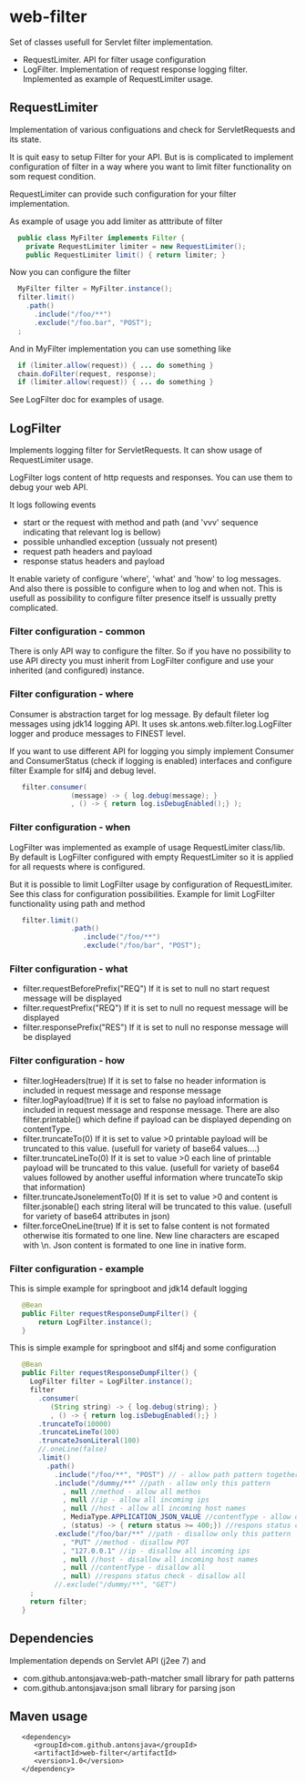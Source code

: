 
# web-filter

 Set of classes usefull for Servlet filter implementation.
  - RequestLimiter. API for filter usage configuration 
  - LogFilter. Implementation of request response logging filter. 
    Implemented as example of RequestLimiter usage.

## RequestLimiter

 Implementation of various configuations and check for ServletRequests
 and its state. 
 
 It is quit easy to setup Filter for your API. But is is complicated to 
 implement configuration of filter in a way where you want to limit filter
 functionality on som request condition.

 RequestLimiter can provide such configuration for your filter implementation.
 
 As example of usage you add limiter as atttribute of filter 
```java
  public class MyFilter implements Filter {
    private RequestLimiter limiter = new RequestLimiter();
    public RequestLimiter limit() { return limiter; }
```

 Now you can configure the filter
 
```java
  MyFilter filter = MyFilter.instance();
  filter.limit()
    .path()
      .include("/foo/**") 
      .exclude("/foo.bar", "POST");
  ;
```

 And in MyFilter implementation you can use something like 

```java
  if (limiter.allow(request)) { ... do something }
  chain.doFilter(request, response);
  if (limiter.allow(request)) { ... do something }
```

 See LogFilter doc for examples of usage.

## LogFilter

 Implements logging filter for ServletRequests. It can show usage of 
 RequestLimiter usage.

 LogFilter logs content of http requests and responses. You can use them 
 to debug your web API. 
 
 It logs following events 
 - start or the request with method and path (and 'vvv' sequence indicating 
   that relevant log is bellow)
 - possible unhandled exception (ussualy not present)
 - request path headers and payload
 - response status headers and payload
 
 It enable variety of configure 'where', 'what' and 'how' to log messages. 
 And also there is possible to configure when to log and when not. This 
 is usefull as possibility to configure filter presence itself is ussually 
 pretty complicated.
 
### Filter configuration - common
 
 There is only API way to configure the filter. So if you have no possibility 
 to use API directy you must inherit from LogFilter configure and use your 
 inherited (and configured) instance. 
 
### Filter configuration - where
 
 Consumer is abstraction target for log message. By default fileter log 
 messages using jdk14 logging API. It uses sk.antons.web.filter.log.LogFilter
 logger and produce messages to FINEST level.
 
 If you want to use different API for logging you simply implement Consumer 
 and ConsumerStatus (check if logging is enabled) interfaces and configure 
 filter
 Example for slf4j and debug level.

```java
   filter.consumer(
               (message) -> { log.debug(message); } 
               , () -> { return log.isDebugEnabled();} );
```
 
### Filter configuration - when 
 
 LogFilter was implemented as example of usage RequestLimiter class/lib. By 
 default is LogFilter configured with empty RequestLimiter so it is applied 
 for all requests where is configured.
 
 But it is possible to limit LogFilter usage by configuration of RequestLimiter.
 See this class for configuration possibilities.
 Example for limit LogFilter functionality using path and method

```java
   filter.limit()
               .path()
                  .include("/foo/**")
                  .exclude("/foo/bar", "POST");
```
 
### Filter configuration - what
 - filter.requestBeforePrefix("REQ") If it is set to null no start request 
   message will be displayed
 - filter.requestPrefix("REQ") If it is set to null no request message 
   will be displayed
 - filter.responsePrefix("RES") If it is set to null no response message 
   will be displayed
 
### Filter configuration - how
 - filter.logHeaders(true) If it is set to false no header information is 
   included in request message and response message
 - filter.logPayload(true) If it is set to false no payload information is 
   included in request message and response message. There are also 
   filter.printable() which define if payload can be displayed depending 
   on contentType.
 - filter.truncateTo(0) If it is set to value >0 printable payload will be 
   truncated to this value. (usefull for variety of base64 values....)
 - filter.truncateLineTo(0) If it is set to value >0 each line of printable 
   payload will be truncated to this value. (usefull for variety of 
   base64 values followed by another usefful information where truncateTo 
   skip that information)
 - filter.truncateJsonelementTo(0) If it is set to value >0 and content is
   filter.jsonable() each string literal will be truncated to this value.
   (usefull for variety of base64 attributes in json)
 - filter.forceOneLine(true) If it is set to false content is not formated
   otherwise itis formated to one line. New line characters are escaped 
   with \\n. Json content is formated to one line in inative form.
 
### Filter configuration - example
 
 This is simple example for springboot and jdk14 default logging

```java
   @Bean
   public Filter requestResponseDumpFilter() {
       return LogFilter.instance();
   }
```
 
 This is simple example for springboot and slf4j and some configuration
 
```java
   @Bean
   public Filter requestResponseDumpFilter() {
     LogFilter filter = LogFilter.instance();
     filter
       .consumer(
          (String string) -> { log.debug(string); } 
          , () -> { return log.isDebugEnabled();} )
       .truncateTo(10000)
       .truncateLineTo(100)
       .truncateJsonLiteral(100)
       //.oneLine(false)
       .limit()
         .path()
           .include("/foo/**", "POST") // - allow path pattern together with POST method
           .include("/dummy/**" //path - allow only this pattern
             , null //method - allow all methos
             , null //ip - allow all incoming ips
             , null //host - allow all incoming host names
             , MediaType.APPLICATION_JSON_VALUE //contentType - allow only json
             , (status) -> { return status >= 400;}) //respons status check - allow bad statuses 
           .exclude("/foo/bar/**" //path - disallow only this pattern
             , "PUT" //method - disallow POT 
             , "127.0.0.1" //ip - disallow all incoming ips
             , null //host - disallow all incoming host names
             , null //contentType - disallow all
             , null) //respons status check - disallow all
           //.exclude("/dummy/**", "GET")
     ;
     return filter;
   }
```

## Dependencies
 
 Implementation depends on Servlet API (j2ee 7) and 
  - com.github.antonsjava:web-path-matcher small library for path patterns
  - com.github.antonsjava:json small library for parsing json

## Maven usage

```
   <dependency>
      <groupId>com.github.antonsjava</groupId>
      <artifactId>web-filter</artifactId>
      <version>1.0</version>
   </dependency>
```
